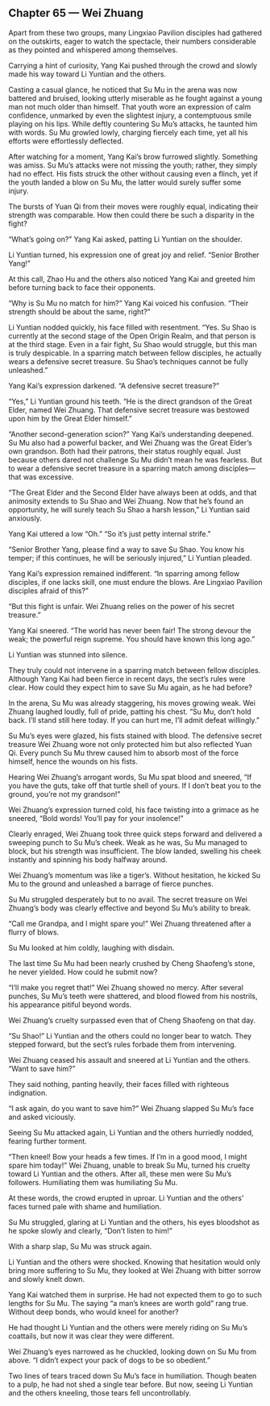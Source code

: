 ## Chapter 65 — Wei Zhuang

Apart from these two groups, many Lingxiao Pavilion disciples had gathered on the outskirts, eager to watch the spectacle, their numbers considerable as they pointed and whispered among themselves.

Carrying a hint of curiosity, Yang Kai pushed through the crowd and slowly made his way toward Li Yuntian and the others.

Casting a casual glance, he noticed that Su Mu in the arena was now battered and bruised, looking utterly miserable as he fought against a young man not much older than himself. That youth wore an expression of calm confidence, unmarked by even the slightest injury, a contemptuous smile playing on his lips. While deftly countering Su Mu’s attacks, he taunted him with words. Su Mu growled lowly, charging fiercely each time, yet all his efforts were effortlessly deflected.

After watching for a moment, Yang Kai’s brow furrowed slightly. Something was amiss. Su Mu’s attacks were not missing the youth; rather, they simply had no effect. His fists struck the other without causing even a flinch, yet if the youth landed a blow on Su Mu, the latter would surely suffer some injury.

The bursts of Yuan Qi from their moves were roughly equal, indicating their strength was comparable. How then could there be such a disparity in the fight?

“What’s going on?” Yang Kai asked, patting Li Yuntian on the shoulder.

Li Yuntian turned, his expression one of great joy and relief. “Senior Brother Yang!”

At this call, Zhao Hu and the others also noticed Yang Kai and greeted him before turning back to face their opponents.

“Why is Su Mu no match for him?” Yang Kai voiced his confusion. “Their strength should be about the same, right?”

Li Yuntian nodded quickly, his face filled with resentment. “Yes. Su Shao is currently at the second stage of the Open Origin Realm, and that person is at the third stage. Even in a fair fight, Su Shao would struggle, but this man is truly despicable. In a sparring match between fellow disciples, he actually wears a defensive secret treasure. Su Shao’s techniques cannot be fully unleashed.”

Yang Kai’s expression darkened. “A defensive secret treasure?”

“Yes,” Li Yuntian ground his teeth. “He is the direct grandson of the Great Elder, named Wei Zhuang. That defensive secret treasure was bestowed upon him by the Great Elder himself.”

“Another second-generation scion?” Yang Kai’s understanding deepened. Su Mu also had a powerful backer, and Wei Zhuang was the Great Elder’s own grandson. Both had their patrons, their status roughly equal. Just because others dared not challenge Su Mu didn’t mean he was fearless. But to wear a defensive secret treasure in a sparring match among disciples—that was excessive.

“The Great Elder and the Second Elder have always been at odds, and that animosity extends to Su Shao and Wei Zhuang. Now that he’s found an opportunity, he will surely teach Su Shao a harsh lesson,” Li Yuntian said anxiously.

Yang Kai uttered a low “Oh.” “So it’s just petty internal strife.”

“Senior Brother Yang, please find a way to save Su Shao. You know his temper; if this continues, he will be seriously injured,” Li Yuntian pleaded.

Yang Kai’s expression remained indifferent. “In sparring among fellow disciples, if one lacks skill, one must endure the blows. Are Lingxiao Pavilion disciples afraid of this?”

“But this fight is unfair. Wei Zhuang relies on the power of his secret treasure.”

Yang Kai sneered. “The world has never been fair! The strong devour the weak; the powerful reign supreme. You should have known this long ago.”

Li Yuntian was stunned into silence.

They truly could not intervene in a sparring match between fellow disciples. Although Yang Kai had been fierce in recent days, the sect’s rules were clear. How could they expect him to save Su Mu again, as he had before?

In the arena, Su Mu was already staggering, his moves growing weak. Wei Zhuang laughed loudly, full of pride, patting his chest. “Su Mu, don’t hold back. I’ll stand still here today. If you can hurt me, I’ll admit defeat willingly.”

Su Mu’s eyes were glazed, his fists stained with blood. The defensive secret treasure Wei Zhuang wore not only protected him but also reflected Yuan Qi. Every punch Su Mu threw caused him to absorb most of the force himself, hence the wounds on his fists.

Hearing Wei Zhuang’s arrogant words, Su Mu spat blood and sneered, “If you have the guts, take off that turtle shell of yours. If I don’t beat you to the ground, you’re not my grandson!”

Wei Zhuang’s expression turned cold, his face twisting into a grimace as he sneered, “Bold words! You’ll pay for your insolence!”

Clearly enraged, Wei Zhuang took three quick steps forward and delivered a sweeping punch to Su Mu’s cheek. Weak as he was, Su Mu managed to block, but his strength was insufficient. The blow landed, swelling his cheek instantly and spinning his body halfway around.

Wei Zhuang’s momentum was like a tiger’s. Without hesitation, he kicked Su Mu to the ground and unleashed a barrage of fierce punches.

Su Mu struggled desperately but to no avail. The secret treasure on Wei Zhuang’s body was clearly effective and beyond Su Mu’s ability to break.

“Call me Grandpa, and I might spare you!” Wei Zhuang threatened after a flurry of blows.

Su Mu looked at him coldly, laughing with disdain.

The last time Su Mu had been nearly crushed by Cheng Shaofeng’s stone, he never yielded. How could he submit now?

“I’ll make you regret that!” Wei Zhuang showed no mercy. After several punches, Su Mu’s teeth were shattered, and blood flowed from his nostrils, his appearance pitiful beyond words.

Wei Zhuang’s cruelty surpassed even that of Cheng Shaofeng on that day.

“Su Shao!” Li Yuntian and the others could no longer bear to watch. They stepped forward, but the sect’s rules forbade them from intervening.

Wei Zhuang ceased his assault and sneered at Li Yuntian and the others. “Want to save him?”

They said nothing, panting heavily, their faces filled with righteous indignation.

“I ask again, do you want to save him?” Wei Zhuang slapped Su Mu’s face and asked viciously.

Seeing Su Mu attacked again, Li Yuntian and the others hurriedly nodded, fearing further torment.

“Then kneel! Bow your heads a few times. If I’m in a good mood, I might spare him today!” Wei Zhuang, unable to break Su Mu, turned his cruelty toward Li Yuntian and the others. After all, these men were Su Mu’s followers. Humiliating them was humiliating Su Mu.

At these words, the crowd erupted in uproar. Li Yuntian and the others’ faces turned pale with shame and humiliation.

Su Mu struggled, glaring at Li Yuntian and the others, his eyes bloodshot as he spoke slowly and clearly, “Don’t listen to him!”

With a sharp slap, Su Mu was struck again.

Li Yuntian and the others were shocked. Knowing that hesitation would only bring more suffering to Su Mu, they looked at Wei Zhuang with bitter sorrow and slowly knelt down.

Yang Kai watched them in surprise. He had not expected them to go to such lengths for Su Mu. The saying “a man’s knees are worth gold” rang true. Without deep bonds, who would kneel for another?

He had thought Li Yuntian and the others were merely riding on Su Mu’s coattails, but now it was clear they were different.

Wei Zhuang’s eyes narrowed as he chuckled, looking down on Su Mu from above. “I didn’t expect your pack of dogs to be so obedient.”

Two lines of tears traced down Su Mu’s face in humiliation. Though beaten to a pulp, he had not shed a single tear before. But now, seeing Li Yuntian and the others kneeling, those tears fell uncontrollably.